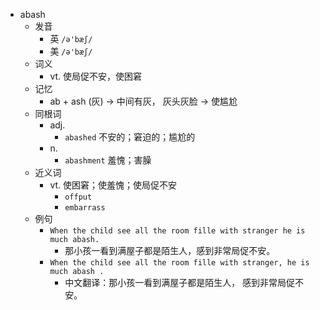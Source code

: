 - abash
  - 发音
    - 英 `/ə'bæʃ/`
    - 美 `/ə'bæʃ/`
  - 词义
    - vt. 使局促不安，使困窘
  - 记忆
    - ab + ash (灰) → 中间有灰， 灰头灰脸 → 使尴尬
  - 同根词
    - adj.
      - `abashed` 不安的；窘迫的；尴尬的
    - n.
      - `abashment` 羞愧；害臊
  - 近义词
    - vt. 使困窘；使羞愧；使局促不安
      - `offput`
      - `embarrass`
  - 例句
    - `When the child see all the room fille with stranger he is much abash.`
      - 那小孩一看到满屋子都是陌生人，感到非常局促不安。
    - `When the child see all the room fille with stranger, he is much abash .`
      - 中文翻译：那小孩一看到满屋子都是陌生人， 感到非常局促不安。

